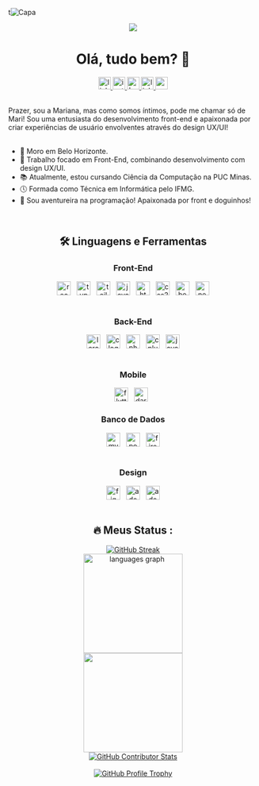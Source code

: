t![Capa](https://github.com/user-attachments/assets/9ad5784d-325d-455f-b5e9-453e89f86c99)

<div align="center">
  <img src="https://visitor-badge.laobi.icu/badge?page_id=marialmeida1.marialmeida1&"  />
</div>

<h1 align="center">Olá, tudo bem? 👋</h1>

<div align="center">
  <a href="https://www.linkedin.com/in/marialmeidam" target="_blank">
    <img src="https://img.shields.io/static/v1?message=LinkedIn&logo=linkedin&label=&color=0d1117&logoColor=white&labelColor=&style=for-the-badge" height="25" alt="linkedin logo"  />
  </a>
  <a href="https://www.instagram.com/mariallmeidam/" target="_blank">
    <img src="https://img.shields.io/static/v1?message=Instagram&logo=instagram&label=&color=0d1117&logoColor=white&labelColor=&style=for-the-badge" height="25" alt="instagram logo"  />
  </a>
  <a href="https://www.behance.net/marianaalmeida51" target="_blank">
    <img src="https://img.shields.io/static/v1?message=Behance&logo=behance&label=&color=0d1117&logoColor=white&labelColor=&style=for-the-badge" height="25" alt="behance logo"  />
  </a>
  <a href="https://www.marialmeida.site" target="_blank">
    <img src="https://img.shields.io/static/v1?message=Portfolio&logo=linkedin&label=&color=0d1117&logoColor=white&labelColor=&style=for-the-badge" height="25" alt="linkedin logo"  />
  </a>
  <a href="mailto:marianaalmeidafga@gmail.com" target="_blank">
    <img src="https://img.shields.io/static/v1?message=Gmail&logo=gmail&label=&color=0d1117&logoColor=white&labelColor=&style=for-the-badge" height="25" alt="gmail logo"  />
  </a>
</div>

<br/>

<p align="left">
  Prazer, sou a Mariana, mas como somos íntimos, pode me chamar só de Mari! Sou uma entusiasta do desenvolvimento front-end e apaixonada por criar experiências de usuário envolventes através do design UX/UI!<br><br>
  <ul>
    <li>🏡 Moro em Belo Horizonte.</li>
    <li>🔭 Trabalho focado em Front-End, combinando desenvolvimento com design UX/UI.</li>
    <li>📚 Atualmente, estou cursando Ciência da Computação na PUC Minas.</li>
    <li>🕔 Formada como Técnica em Informática pelo IFMG.</li>
    <li>🐶 Sou aventureira na programação! Apaixonada por front e doguinhos!</li>
  </ul>
</p>

<br/>

<h2 align="center">🛠 Linguagens e Ferramentas</h2>

<div align="center">
  
  <!-- Front-End -->
  <h3>Front-End</h3>
  <img src="https://img.shields.io/badge/React-1B1925?logo=react&logoColor=61DAFB&style=for-the-badge" height="28" alt="react logo" />
  <img width="4" />
  <img src="https://img.shields.io/badge/TypeScript-1B1925?logo=typescript&logoColor=3178C6&style=for-the-badge" height="28" alt="typescript logo" />
  <img width="4" />
  <img src="https://img.shields.io/badge/Tailwind CSS-1B1925?logo=tailwindcss&logoColor=06B6D4&style=for-the-badge" height="28" alt="tailwindcss logo" />
  <img width="4" />
  <img src="https://img.shields.io/badge/JavaScript-1B1925?logo=javascript&logoColor=F7DF1E&style=for-the-badge" height="28" alt="javascript logo" />
  <img width="4" />
  <img src="https://img.shields.io/badge/HTML5-1B1925?logo=html5&logoColor=E34F26&style=for-the-badge" height="28" alt="html5 logo" />
  <img width="4" />
  <img src="https://img.shields.io/badge/CSS3-1B1925?logo=css3&logoColor=1572B6&style=for-the-badge" height="28" alt="css3 logo" />
  <img width="4" />
  <img src="https://img.shields.io/badge/Bootstrap-1B1925?logo=bootstrap&logoColor=7952B3&style=for-the-badge" height="28" alt="bootstrap logo" />
  <img width="4" />
  <img src="https://img.shields.io/badge/Next.js-1B1925?logo=nextdotjs&logoColor=000000&style=for-the-badge" height="28" alt="next.js logo" />
  <br><br>
  
  <!-- Back-End -->
  <h3>Back-End</h3>
  <img src="https://img.shields.io/badge/Laravel-1B1925?logo=laravel&logoColor=FF2D20&style=for-the-badge" height="28" alt="laravel logo" />
  <img width="4" />
  <img src="https://img.shields.io/badge/C-1B1925?logo=c&logoColor=00599C&style=for-the-badge" height="28" alt="c logo" />
  <img width="4" />
  <img src="https://img.shields.io/badge/PHP-1B1925?logo=php&logoColor=777BB4&style=for-the-badge" height="28" alt="php logo" />
  <img width="4" />
  <img src="https://img.shields.io/badge/C++-1B1925?logo=cplusplus&logoColor=00599C&style=for-the-badge" height="28" alt="cplusplus logo" />
  <img width="4" />
  <img src="https://img.shields.io/badge/Java-1B1925?logo=java&logoColor=007396&style=for-the-badge" height="28" alt="java logo" />
  <br><br>
  
  <!-- Mobile -->
  <h3>Mobile</h3>
  <img src="https://img.shields.io/badge/Flutter-1B1925?logo=flutter&logoColor=02569B&style=for-the-badge" height="28" alt="flutter logo" />
  <img width="4" />
  <img src="https://img.shields.io/badge/Dart-1B1925?logo=dart&logoColor=0175C2&style=for-the-badge" height="28" alt="dart logo" />
  <img width="4" />
  
  <!-- Banco de Dados -->
  <h3>Banco de Dados</h3>
  <img src="https://img.shields.io/badge/MySQL-1B1925?logo=mysql&logoColor=4479A1&style=for-the-badge" height="28" alt="mysql logo" />
  <img width="4" />
  <img src="https://img.shields.io/badge/PostgreSQL-1B1925?logo=postgresql&logoColor=4169E1&style=for-the-badge" height="28" alt="postgresql logo" />
  <img width="4" />
  <img src="https://img.shields.io/badge/Firebase-1B1925?logo=firebase&logoColor=FFCA28&style=for-the-badge" height="28" alt="firebase logo" />
  <br><br>
  
  <!-- Design -->
  <h3>Design</h3>
  <img src="https://img.shields.io/badge/Figma-1B1925?logo=figma&logoColor=F24E1E&style=for-the-badge" height="28" alt="figma logo" />
  <img width="4" />
  <img src="https://img.shields.io/badge/Adobe Photoshop-1B1925?logo=adobephotoshop&logoColor=31A8FF&style=for-the-badge" height="28" alt="adobephotoshop logo" />
  <img width="4" />
  <img src="https://img.shields.io/badge/Adobe Illustrator-1B1925?logo=adobeillustrator&logoColor=FF9A00&style=for-the-badge" height="28" alt="adobeillustrator logo" />

</div>

<br/>

<h2 align="center">🔥 Meus Status :</h2>

<div align="center">
  <a href="https://git.io/streak-stats">
    <img src="https://streak-stats.demolab.com?user=marialmeida1&theme=dark&hide_border=true&mode=dayly" alt="GitHub Streak" />
  </a>  <br/>
  <img src="https://github-readme-stats.vercel.app/api/top-langs?username=marialmeida1&locale=en&hide_title=false&layout=compact&card_width=320&langs_count=5&theme=dark&hide_border=true&order=2" height="200" alt="languages graph"  />
  <br/>
  <img src="https://github-readme-stats.vercel.app/api?username=marialmeida1&show_icons=true&theme=dark&hide_border=true" height="200" />
  <br/>
  <a href="https://github-contributor-stats.vercel.app/api?username=marialmeida1&limit=5">
    <img src="https://github-contributor-stats.vercel.app/api?username=marialmeida1&limit=5&theme=dark" alt="GitHub Contributor Stats" />
  </a>
  <br/>
  <br/>
  <a href="https://github-profile-trophy.vercel.app/?username=marialmeida1">
    <img src="https://github-profile-trophy.vercel.app/?username=marialmeida1&theme=onestar&rank=-C" alt="GitHub Profile Trophy" />
  </a>
</div>
